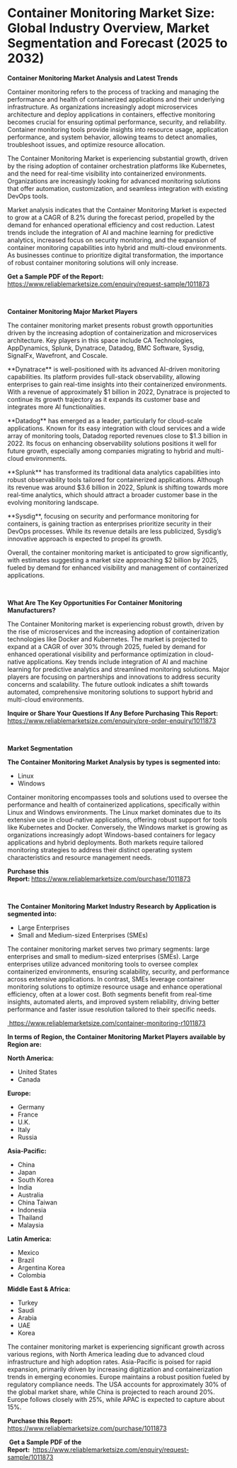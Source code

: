 <p><h1>Container Monitoring Market Size: Global Industry Overview, Market Segmentation and Forecast (2025 to 2032)</h1></p><p><strong>Container Monitoring Market Analysis and Latest Trends</strong></p>
<p><p>Container monitoring refers to the process of tracking and managing the performance and health of containerized applications and their underlying infrastructure. As organizations increasingly adopt microservices architecture and deploy applications in containers, effective monitoring becomes crucial for ensuring optimal performance, security, and reliability. Container monitoring tools provide insights into resource usage, application performance, and system behavior, allowing teams to detect anomalies, troubleshoot issues, and optimize resource allocation.</p><p>The Container Monitoring Market is experiencing substantial growth, driven by the rising adoption of container orchestration platforms like Kubernetes, and the need for real-time visibility into containerized environments. Organizations are increasingly looking for advanced monitoring solutions that offer automation, customization, and seamless integration with existing DevOps tools.</p><p>Market analysis indicates that the Container Monitoring Market is expected to grow at a CAGR of 8.2% during the forecast period, propelled by the demand for enhanced operational efficiency and cost reduction. Latest trends include the integration of AI and machine learning for predictive analytics, increased focus on security monitoring, and the expansion of container monitoring capabilities into hybrid and multi-cloud environments. As businesses continue to prioritize digital transformation, the importance of robust container monitoring solutions will only increase.</p></p>
<p><strong>Get a Sample PDF of the Report:&nbsp;</strong> <a href="https://www.reliablemarketsize.com/enquiry/request-sample/1011873?utm_campaign=1845&utm_medium=2&utm_source=Github&utm_content=ia&utm_term=17042025&utm_id=container-monitoring">https://www.reliablemarketsize.com/enquiry/request-sample/1011873</a></p>
<p>&nbsp;</p>
<p><strong>Container Monitoring Major Market Players</strong></p>
<p><p>The container monitoring market presents robust growth opportunities driven by the increasing adoption of containerization and microservices architecture. Key players in this space include CA Technologies, AppDynamics, Splunk, Dynatrace, Datadog, BMC Software, Sysdig, SignalFx, Wavefront, and Coscale.</p><p>**Dynatrace** is well-positioned with its advanced AI-driven monitoring capabilities. Its platform provides full-stack observability, allowing enterprises to gain real-time insights into their containerized environments. With a revenue of approximately $1 billion in 2022, Dynatrace is projected to continue its growth trajectory as it expands its customer base and integrates more AI functionalities.</p><p>**Datadog** has emerged as a leader, particularly for cloud-scale applications. Known for its easy integration with cloud services and a wide array of monitoring tools, Datadog reported revenues close to $1.3 billion in 2022. Its focus on enhancing observability solutions positions it well for future growth, especially among companies migrating to hybrid and multi-cloud environments.</p><p>**Splunk** has transformed its traditional data analytics capabilities into robust observability tools tailored for containerized applications. Although its revenue was around $3.6 billion in 2022, Splunk is shifting towards more real-time analytics, which should attract a broader customer base in the evolving monitoring landscape.</p><p>**Sysdig**, focusing on security and performance monitoring for containers, is gaining traction as enterprises prioritize security in their DevOps processes. While its revenue details are less publicized, Sysdig’s innovative approach is expected to propel its growth.</p><p>Overall, the container monitoring market is anticipated to grow significantly, with estimates suggesting a market size approaching $2 billion by 2025, fueled by demand for enhanced visibility and management of containerized applications.</p></p>
<p>&nbsp;</p>
<p><strong>What Are The Key Opportunities For Container Monitoring Manufacturers?</strong></p>
<p><p>The Container Monitoring market is experiencing robust growth, driven by the rise of microservices and the increasing adoption of containerization technologies like Docker and Kubernetes. The market is projected to expand at a CAGR of over 30% through 2025, fueled by demand for enhanced operational visibility and performance optimization in cloud-native applications. Key trends include integration of AI and machine learning for predictive analytics and streamlined monitoring solutions. Major players are focusing on partnerships and innovations to address security concerns and scalability. The future outlook indicates a shift towards automated, comprehensive monitoring solutions to support hybrid and multi-cloud environments.</p></p>
<p><strong>Inquire or Share Your Questions If Any Before Purchasing This Report:</strong> <a href="https://www.reliablemarketsize.com/enquiry/pre-order-enquiry/1011873?utm_campaign=1845&utm_medium=2&utm_source=Github&utm_content=ia&utm_term=17042025&utm_id=container-monitoring">https://www.reliablemarketsize.com/enquiry/pre-order-enquiry/1011873</a></p>
<p>&nbsp;</p>
<p><strong>Market Segmentation</strong></p>
<p><strong>The Container Monitoring Market Analysis by types is segmented into:</strong></p>
<p><ul><li>Linux</li><li>Windows</li></ul></p>
<p><p>Container monitoring encompasses tools and solutions used to oversee the performance and health of containerized applications, specifically within Linux and Windows environments. The Linux market dominates due to its extensive use in cloud-native applications, offering robust support for tools like Kubernetes and Docker. Conversely, the Windows market is growing as organizations increasingly adopt Windows-based containers for legacy applications and hybrid deployments. Both markets require tailored monitoring strategies to address their distinct operating system characteristics and resource management needs.</p></p>
<p><strong>Purchase this Report:&nbsp;</strong><a href="https://www.reliablemarketsize.com/purchase/1011873?utm_campaign=1845&utm_medium=2&utm_source=Github&utm_content=ia&utm_term=17042025&utm_id=container-monitoring">https://www.reliablemarketsize.com/purchase/1011873</a></p>
<p>&nbsp;</p>
<p><strong>The Container Monitoring Market Industry Research by Application is segmented into:</strong></p>
<p><ul><li>Large Enterprises</li><li>Small and Medium-sized Enterprises (SMEs)</li></ul></p>
<p><p>The container monitoring market serves two primary segments: large enterprises and small to medium-sized enterprises (SMEs). Large enterprises utilize advanced monitoring tools to oversee complex containerized environments, ensuring scalability, security, and performance across extensive applications. In contrast, SMEs leverage container monitoring solutions to optimize resource usage and enhance operational efficiency, often at a lower cost. Both segments benefit from real-time insights, automated alerts, and improved system reliability, driving better performance and faster issue resolution tailored to their specific needs.</p></p>
<p><a href="https://www.reliablemarketsize.com/container-monitoring-r1011873?utm_campaign=1845&utm_medium=2&utm_source=Github&utm_content=ia&utm_term=17042025&utm_id=container-monitoring">&nbsp;https://www.reliablemarketsize.com/container-monitoring-r1011873</a></p>
<p><strong>In terms of Region, the Container Monitoring Market Players available by Region are:</strong></p>
<p>
    <p> <strong> North America: </strong>
        <ul>
            <li>United States</li>
            <li>Canada</li>
        </ul>
        </p> 
    <p> <strong> Europe: </strong>
        <ul>
            <li>Germany</li>
            <li>France</li>
            <li>U.K.</li>
            <li>Italy</li>
            <li>Russia</li>
        </ul>
        </p> 
    <p> <strong> Asia-Pacific: </strong>
        <ul>
            <li>China</li>
            <li>Japan</li>
            <li>South Korea</li>
            <li>India</li>
            <li>Australia</li>
            <li>China Taiwan</li>
            <li>Indonesia</li>
            <li>Thailand</li>
            <li>Malaysia</li>
        </ul>
        </p> 
    <p> <strong> Latin America: </strong>
        <ul>
            <li>Mexico</li>
            <li>Brazil</li>
            <li>Argentina Korea</li>
            <li>Colombia</li>
        </ul>
        </p> 
    <p> <strong> Middle East & Africa: </strong>
        <ul>
            <li>Turkey</li>
            <li>Saudi</li>
            <li>Arabia</li>
            <li>UAE</li>
            <li>Korea</li>
        </ul>
    </p>
    </p>
<p><p>The container monitoring market is experiencing significant growth across various regions, with North America leading due to advanced cloud infrastructure and high adoption rates. Asia-Pacific is poised for rapid expansion, primarily driven by increasing digitization and containerization trends in emerging economies. Europe maintains a robust position fueled by regulatory compliance needs. The USA accounts for approximately 30% of the global market share, while China is projected to reach around 20%. Europe follows closely with 25%, while APAC is expected to capture about 15%.</p></p>
<p><strong>Purchase this Report: </strong><a href="https://www.reliablemarketsize.com/purchase/1011873?utm_campaign=1845&utm_medium=2&utm_source=Github&utm_content=ia&utm_term=17042025&utm_id=container-monitoring">https://www.reliablemarketsize.com/purchase/1011873</a></p>
<p>&nbsp;<strong>Get a Sample PDF of the Report:&nbsp;&nbsp;</strong><a href="https://www.reliablemarketsize.com/enquiry/request-sample/1011873?utm_campaign=1845&utm_medium=2&utm_source=Github&utm_content=ia&utm_term=17042025&utm_id=container-monitoring">https://www.reliablemarketsize.com/enquiry/request-sample/1011873</a></p>
<p><strong></strong></p>
<p><p></p><p></p><p></p></p>